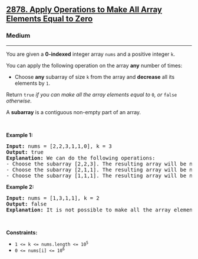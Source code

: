 <h2><a href="https://leetcode.com/problems/apply-operations-to-make-all-array-elements-equal-to-zero/">2878. Apply Operations to Make All Array Elements Equal to Zero</a></h2><h3>Medium</h3><hr><p>You are given a <strong>0-indexed</strong> integer array <code>nums</code> and a positive integer <code>k</code>.</p>

<p>You can apply the following operation on the array <strong>any</strong> number of times:</p>

<ul>
	<li>Choose <strong>any</strong> subarray of size <code>k</code> from the array and <strong>decrease</strong> all its elements by <code>1</code>.</li>
</ul>

<p>Return <code>true</code><em> if you can make all the array elements equal to </em><code>0</code><em>, or </em><code>false</code><em> otherwise</em>.</p>

<p>A <strong>subarray</strong> is a contiguous non-empty part of an array.</p>

<p>&nbsp;</p>
<p><strong class="example">Example 1:</strong></p>

<pre>
<strong>Input:</strong> nums = [2,2,3,1,1,0], k = 3
<strong>Output:</strong> true
<strong>Explanation:</strong> We can do the following operations:
- Choose the subarray [2,2,3]. The resulting array will be nums = [<strong><u>1</u></strong>,<strong><u>1</u></strong>,<strong><u>2</u></strong>,1,1,0].
- Choose the subarray [2,1,1]. The resulting array will be nums = [1,1,<strong><u>1</u></strong>,<strong><u>0</u></strong>,<strong><u>0</u></strong>,0].
- Choose the subarray [1,1,1]. The resulting array will be nums = [<u><strong>0</strong></u>,<u><strong>0</strong></u>,<u><strong>0</strong></u>,0,0,0].
</pre>

<p><strong class="example">Example 2:</strong></p>

<pre>
<strong>Input:</strong> nums = [1,3,1,1], k = 2
<strong>Output:</strong> false
<strong>Explanation:</strong> It is not possible to make all the array elements equal to 0.
</pre>

<p>&nbsp;</p>
<p><strong>Constraints:</strong></p>

<ul>
	<li><code>1 &lt;= k &lt;= nums.length &lt;= 10<sup>5</sup></code></li>
	<li><code>0 &lt;= nums[i] &lt;= 10<sup>6</sup></code></li>
</ul>

